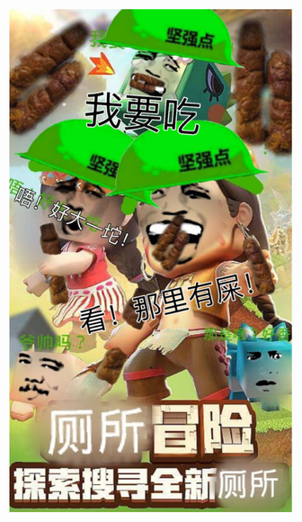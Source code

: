 <!DOCTYPE html>
<html lang="en">
<head>
	<meta charset="utf-8">
	<title>miniDog</title>
</head>
<body>
<img src="QQ.jpg">
